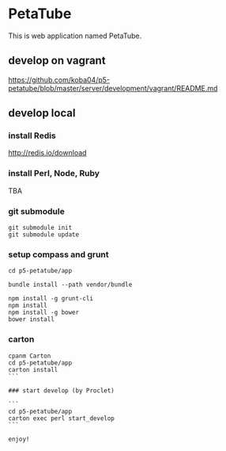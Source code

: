 # PetaTube

This is web application named PetaTube.

## develop on vagrant

https://github.com/koba04/p5-petatube/blob/master/server/development/vagrant/README.md

## develop local

### install Redis

http://redis.io/download

### install Perl, Node, Ruby

TBA

### git submodule

```
git submodule init
git submodule update
```

### setup compass and grunt

```
cd p5-petatube/app

bundle install --path vendor/bundle

npm install -g grunt-cli
npm install
npm install -g bower
bower install
```

### carton

````
cpanm Carton
cd p5-petatube/app
carton install
```

### start develop (by Proclet)

```
cd p5-petatube/app
carton exec perl start_develop
```

enjoy!
